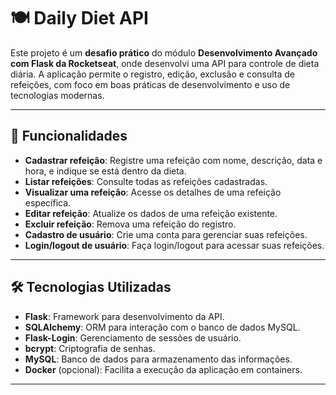 # 🍽️ Daily Diet API

Este projeto é um **desafio prático** do módulo **Desenvolvimento Avançado com Flask da Rocketseat**, onde desenvolvi uma API para controle de dieta diária. A aplicação permite o registro, edição, exclusão e consulta de refeições, com foco em boas práticas de desenvolvimento e uso de tecnologias modernas.

---

## 🚀 Funcionalidades

- **Cadastrar refeição**: Registre uma refeição com nome, descrição, data e hora, e indique se está dentro da dieta.
- **Listar refeições**: Consulte todas as refeições cadastradas.
- **Visualizar uma refeição**: Acesse os detalhes de uma refeição específica.
- **Editar refeição**: Atualize os dados de uma refeição existente.
- **Excluir refeição**: Remova uma refeição do registro.
- **Cadastro de usuário**: Crie uma conta para gerenciar suas refeições.
- **Login/logout de usuário**: Faça login/logout para acessar suas refeições.

---

## 🛠️ Tecnologias Utilizadas

- **Flask**: Framework para desenvolvimento da API.
- **SQLAlchemy**: ORM para interação com o banco de dados MySQL.
- **Flask-Login**: Gerenciamento de sessões de usuário.
- **bcrypt**: Criptografia de senhas.
- **MySQL**: Banco de dados para armazenamento das informações.
- **Docker** (opcional): Facilita a execução da aplicação em containers.

---
